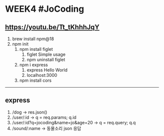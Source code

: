 # WEEK4 #JoCoding
https://youtu.be/Tt_tKhhhJqY
---
1. brew install npm@18
1. npm init
    1. npm install figlet
        1. figlet Simple usage
        1. npm uninstall figlet
    1. npm i express
        1. express Hello World
        1. localhost:3000
    1. npm install cors
---
## express
1. /dog -> res.json()
1. /user/:id -> q = req.params; q.id
1. /user/:id?q=jocoding&name=jo&age=20 -> q = req.query; q.q
1. /sound/:name -> 동물소리 json 응답
